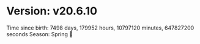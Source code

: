 # Version: v20.6.10
Time since birth: 7498 days, 179952 hours, 10797120 minutes, 647827200 seconds
Season: Spring 🌸
